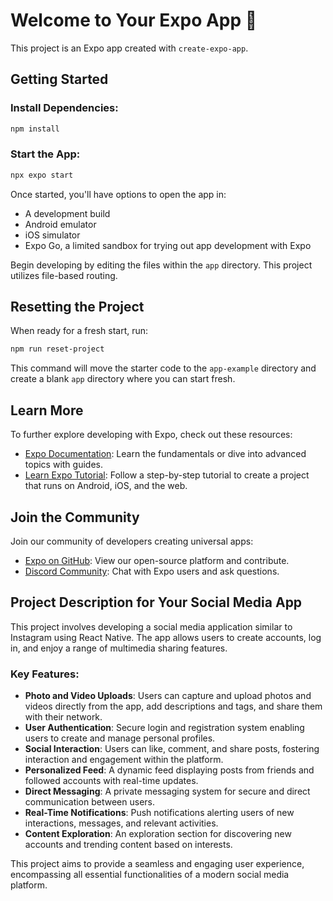 # Welcome to Your Expo App 👋

This project is an Expo app created with `create-expo-app`.

## Getting Started

### Install Dependencies:
```bash
npm install
```

### Start the App:
```bash
npx expo start
```

Once started, you'll have options to open the app in:
- A development build
- Android emulator
- iOS simulator
- Expo Go, a limited sandbox for trying out app development with Expo

Begin developing by editing the files within the `app` directory. This project utilizes file-based routing.

## Resetting the Project

When ready for a fresh start, run:
```bash
npm run reset-project
```
This command will move the starter code to the `app-example` directory and create a blank `app` directory where you can start fresh.

## Learn More
To further explore developing with Expo, check out these resources:
- [Expo Documentation](https://docs.expo.dev/): Learn the fundamentals or dive into advanced topics with guides.
- [Learn Expo Tutorial](https://docs.expo.dev/tutorial/introduction/): Follow a step-by-step tutorial to create a project that runs on Android, iOS, and the web.

## Join the Community
Join our community of developers creating universal apps:
- [Expo on GitHub](https://github.com/expo/expo): View our open-source platform and contribute.
- [Discord Community](https://discord.gg/expo): Chat with Expo users and ask questions.

## Project Description for Your Social Media App

This project involves developing a social media application similar to Instagram using React Native. The app allows users to create accounts, log in, and enjoy a range of multimedia sharing features.

### Key Features:

- **Photo and Video Uploads**: Users can capture and upload photos and videos directly from the app, add descriptions and tags, and share them with their network.
- **User Authentication**: Secure login and registration system enabling users to create and manage personal profiles.
- **Social Interaction**: Users can like, comment, and share posts, fostering interaction and engagement within the platform.
- **Personalized Feed**: A dynamic feed displaying posts from friends and followed accounts with real-time updates.
- **Direct Messaging**: A private messaging system for secure and direct communication between users.
- **Real-Time Notifications**: Push notifications alerting users of new interactions, messages, and relevant activities.
- **Content Exploration**: An exploration section for discovering new accounts and trending content based on interests.

This project aims to provide a seamless and engaging user experience, encompassing all essential functionalities of a modern social media platform.
